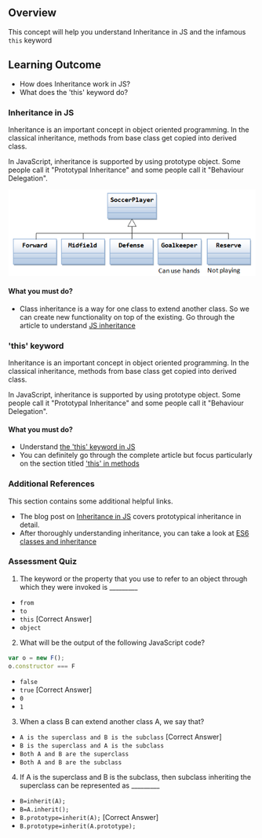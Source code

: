 ## Overview

This concept will help you understand Inheritance in JS and the infamous `this` keyword

## Learning Outcome

- How does Inheritance work in JS?
- What does the 'this' keyword do?


### Inheritance in JS
Inheritance is an important concept in object oriented programming. In the classical inheritance, methods from base class get copied into derived class.

In JavaScript, inheritance is supported by using prototype object. Some people call it "Prototypal Inheritance" and some people call it "Behaviour Delegation".

![Inheritance](images/inheritance.png)

#### What you must do?

- Class inheritance is a way for one class to extend another class.
So we can create new functionality on top of the existing. Go through the article to understand [JS inheritance](https://javascript.info/class-inheritance)

### 'this' keyword
Inheritance is an important concept in object oriented programming. In the classical inheritance, methods from base class get copied into derived class.

In JavaScript, inheritance is supported by using prototype object. Some people call it "Prototypal Inheritance" and some people call it "Behaviour Delegation".

#### What you must do?
- Understand [ the 'this' keyword in JS](https://www.w3schools.com/js/js_this.asp)
- You can definitely go through the complete article but focus particularly on the section titled ['this' in methods](https://javascript.info/object-methods)

### Additional References

This section contains some additional helpful links.
- The blog post on [Inheritance in JS](https://medium.com/hackernoon/inheritance-in-javascript-21d2b82ffa6f) covers prototypical inheritance in detail.
- After thoroughly understanding inheritance, you can take a look at [ES6 classes and inheritance](https://medium.com/ecmascript-2015/es6-classes-and-inheritance-607804080906)


### Assessment Quiz

1. The keyword or the property that you use to refer to an object through which they were invoked is _________  
- `from`  
- `to`  
- `this`  [Correct Answer]
- `object`

2. What will be the output of the following JavaScript code?
```js
var o = new F();
o.constructor === F
```
- `false`  
- `true`  [Correct Answer]
- `0`  
- `1`

3. When a class B can extend another class A, we say that?  
- `A is the superclass and B is the subclass`  [Correct Answer]
- `B is the superclass and A is the subclass`
- `Both A and B are the superclass`
- `Both A and B are the subclass`

4. If A is the superclass and B is the subclass, then subclass inheriting the superclass can be represented as _________  
- `B=inherit(A);`
- `B=A.inherit();`  
- `B.prototype=inherit(A);`  [Correct Answer]
- `B.prototype=inherit(A.prototype);`
